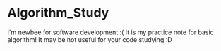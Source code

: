 # Algorithm_Study

I'm newbee for software development :(
It is my practice note for basic algorithm!
It may be not useful for your code studying :D
